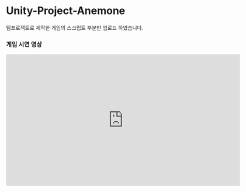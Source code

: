 # Unity-Project-Anemone
팀프로젝트로 제작한 게임의 스크립트 부분만 업로드 하였습니다.

### 게임 시연 영상
<iframe width="640" height="360" src="https://youtu.be/rIsz5dskkPU" frameborder="0" gesture="media" allowfullscreen=""></iframe>
